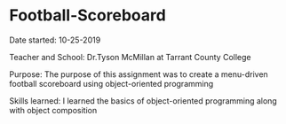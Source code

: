 # Football-Scoreboard
Date started: 10-25-2019

Teacher and School: Dr.Tyson McMillan at Tarrant County College

Purpose: The purpose of this assignment was to create a menu-driven football scoreboard using object-oriented programming

Skills learned: I learned the basics of object-oriented programming along with object composition
